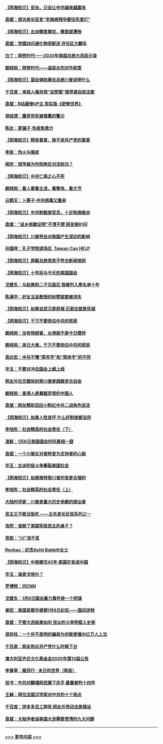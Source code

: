 #### [【网海拾贝】妥协，只会让中共越来越嚣张](../pages/nsc993/n12717392.md?t=01282001) 
#### [袁斌：信访局长狂言“老弱病残孕要往死里打”](../pages/nsc993/n12717343.md?t=01282001) 
#### [【网海拾贝】左派哪里掌权，哪里就遭殃](../pages/nsc993/n12715009.md?t=01282001) 
#### [袁斌：党媒四问通化物资配送 评论区大翻车](../pages/nsc993/n12714950.md?t=01282001) 
#### [白丁：拜登时代——2020年美国总统大选启示录](../pages/nsc993/n12714920.md?t=01282001) 
#### [颜纯钩：拜登时代——温吞水的对华政策](../pages/nsc993/n12713245.md?t=01282001) 
#### [【网海拾贝】国会弹劾离任总统川普说明什么](../pages/nsc993/n12712816.md?t=01282001) 
#### [千百度：电视人揭央视“自焚案”报导源自政法委](../pages/nsc993/n12709760.md?t=01282001) 
#### [袁斌：B站最惨UP主 现实版《悲惨世界》](../pages/nsc993/n12709686.md?t=01282001) 
#### [郑纯清：墨茶穷死被搽墨的警示](../pages/nsc993/n12709262.md?t=01282001) 
#### [陈达：更漏子·免疫急救方](../pages/nsc993/n12709244.md?t=01282001) 
#### [【网海拾贝】释放善意，换不来共产党的善意](../pages/nsc993/n12708361.md?t=01282001) 
#### [李辰：伪火与瘟疫](../pages/nsc993/n12707981.md?t=01282001) 
#### [闻欣：钱学森为何拒绝反对法轮功？](../pages/nsc993/n12707407.md?t=01282001) 
#### [【网海拾贝】中共亡美之心不死](../pages/nsc993/n12707621.md?t=01282001) 
#### [颜纯钩：看人要看主流，看整体，看大节](../pages/nsc993/n12707536.md?t=01282001) 
#### [云鹤天：卜算子‧中共病毒又重来](../pages/nsc993/n12707408.md?t=01282001) 
#### [【网海拾贝】中共制裁美官员，十足街痞做派](../pages/nsc993/n12705115.md?t=01282001) 
#### [袁斌：“返乡核酸证明”不清不楚 网民提81问](../pages/nsc993/n12704982.md?t=01282001) 
#### [【网海拾贝】川普将会对美国产生深远的影响](../pages/nsc993/n12703045.md?t=01282001) 
#### [孙国祥：孔子学院退场后  Taiwan Can HELP](../pages/nsc993/n12702430.md?t=01282001) 
#### [【网海拾贝】屏蔽总统信息不符合新闻规则](../pages/nsc993/n12699998.md?t=01282001) 
#### [【网海拾贝】十年前与今天的美国国会](../pages/nsc993/n12696993.md?t=01282001) 
#### [戈壁东：与赵紫阳二子见面后 我被列入黑名单十年](../pages/nsc993/n12696215.md?t=01282001) 
#### [陈满华：好友玉圣教授的别墅就要被消失](../pages/nsc993/n12695411.md?t=01282001) 
#### [【网海拾贝】如果说武汉是悲城 石家庄就是死城](../pages/nsc993/n12694589.md?t=01282001) 
#### [【网海拾贝】千万不要低估中共的邪恶](../pages/nsc993/n12692771.md?t=01282001) 
#### [颜纯钩：没有特朗普，台港就不是今日模样](../pages/nsc993/n12692678.md?t=01282001) 
#### [颜纯钩：来日大难，千万不要低估中共的邪恶](../pages/nsc993/n12692080.md?t=01282001) 
#### [高达宏：中共不懂“简写字”和“简体字”的不同](../pages/nsc993/n12692068.md?t=01282001) 
#### [华玉：不要对冲击国会上纲上线](../pages/nsc993/n12689948.md?t=01282001) 
#### [网友斥社交媒体封禁川普是践踏言论自由](../pages/nsc993/n12687482.md?t=01282001) 
#### [颜纯钩：香港人是禀赋异常的中国人](../pages/nsc993/n12685142.md?t=01282001) 
#### [袁斌：网友精彩回应小粉红中共二战角色说法](../pages/nsc993/n12684994.md?t=01282001) 
#### [【网海拾贝】如果人性变坏 什么好制度都没用](../pages/nsc993/n12683000.md?t=01282001) 
#### [李旭彤：社会精英的社会责任（下）](../pages/nsc993/n12680604.md?t=01282001) 
#### [凌稣：1月6日美国国会时间真相一窥](../pages/nsc993/n12682780.md?t=01282001) 
#### [袁斌：一个川普反对者转变为支持者的心路](../pages/nsc993/n12682700.md?t=01282001) 
#### [华玉：左派阶级斗争撕裂美国社会](../pages/nsc993/n12681226.md?t=01282001) 
#### [【网海拾贝】如果推特禁川普的言是合理的](../pages/nsc993/n12681232.md?t=01282001) 
#### [李旭彤：社会精英的社会责任（上）](../pages/nsc993/n12680501.md?t=01282001) 
#### [大陆时评家：川普是重大历史命题的提出者](../pages/nsc993/n12679904.md?t=01282001) 
#### [民主又不能当饭吃 ——五毛言论反驳系列之一](../pages/nsc993/n12679877.md?t=01282001) 
#### [浩然：谁掀了美国宪政民主的桌子？](../pages/nsc993/n12679850.md?t=01282001) 
#### [苦胆：“川”流不息](../pages/nsc993/n12678388.md?t=01282001) 
#### [Renhao：纪念Ashli Babbitt女士](../pages/nsc993/n12678359.md?t=01282001) 
#### [【网海拾贝】中美建交42年 美国在变成中国](../pages/nsc993/n12678324.md?t=01282001) 
#### [华玉：谁是戈培尔？](../pages/nsc993/n12677515.md?t=01282001) 
#### [罗博特：问CNN](../pages/nsc993/n12677172.md?t=01282001) 
#### [戈壁东：1月6日国会暴力事件是一个阴谋](../pages/nsc993/n12674639.md?t=01282001) 
#### [谢田：美国首都华盛顿1月6日纪实——国运逆转](../pages/nsc993/n12673190.md?t=01282001) 
#### [袁斌：不管大选结果如何 民众的义举将载入史册](../pages/nsc993/n12672787.md?t=01282001) 
#### [郑存柱：一个并不高明的骗局为何能使墙内亿万人上当](../pages/nsc993/n12671449.md?t=01282001) 
#### [千百度：网友热议共产党什么时候下台](../pages/nsc993/n12670442.md?t=01282001) 
#### [澳大利亚齐氏文化基金会2020年第13届公告](../pages/nsc993/n12670273.md?t=01282001) 
#### [李春草：踏莎行 · 末日的世界（两首）](../pages/nsc993/n12670253.md?t=01282001) 
#### [投书：中共对翻墙网民痛下杀手 最重被判十四年](../pages/nsc993/n12670190.md?t=01282001) 
#### [王赫：两位法国汉学家对中共的十个观点](../pages/nsc993/n12669593.md?t=01282001) 
#### [千百度：拼多多员工猝死 网友斥劳动法是摆设](../pages/nsc993/n12668081.md?t=01282001) 
#### [袁斌：大陆学者谈美国大选需要澄清的九大问题](../pages/nsc993/n12668023.md?t=01282001) 

----
#### [ >>> 更早内容 <<< ](../indexes/nsc993-earlier.md)
